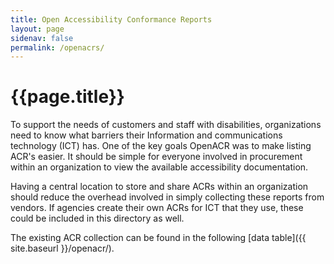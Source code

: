 ```yaml
---
title: Open Accessibility Conformance Reports
layout: page
sidenav: false
permalink: /openacrs/
---
```


# **{{page.title}}**

To support the needs of customers and staff with disabilities, organizations need to know what barriers their Information and communications technology (ICT) has. One of the key goals OpenACR was to make listing ACR's easier. It should be simple for everyone involved in procurement within an organization to view the available accessibility documentation.

Having a central location to store and share ACRs within an organization should reduce the overhead involved in simply collecting these reports from vendors. If agencies create their own ACRs for ICT that they use, these could be included in this directory as well.

The existing ACR collection can be found in the following [data table]({{ site.baseurl }}/openacr/).
